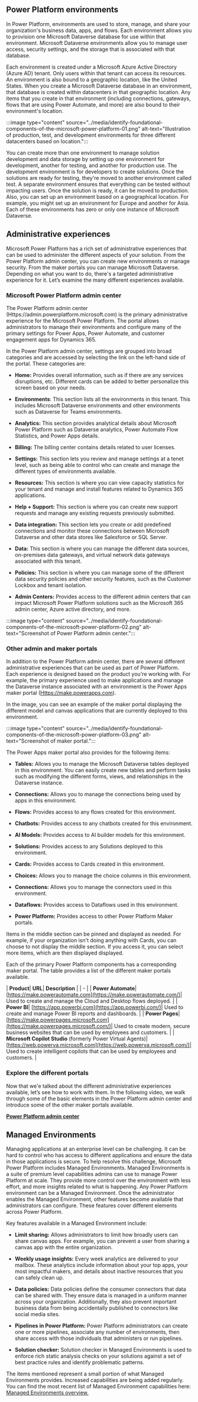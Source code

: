 
## Power Platform environments

In Power Platform, environments are used to store, manage, and share your organization's business data, apps, and flows. Each environment allows you to provision one Microsoft Dataverse database for use within that environment. Microsoft Dataverse environments allow you to manage user access, security settings, and the storage that is associated with that database.

Each environment is created under a Microsoft Azure Active Directory (Azure AD) tenant. Only users within that tenant can access its resources. An environment is also bound to a geographic location, like the United States. When you create a Microsoft Dataverse database in an environment, that database is created within datacenters in that geographic location. Any items that you create in that environment (including connections, gateways, flows that are using Power Automate, and more) are also bound to their environment's location. 

:::image type="content" source="../media/identify-foundational-components-of-the-microsoft-power-platform-01.png" alt-text="Illustration of production, test, and development environments for three different datacenters based on location.":::

You can create more than one environment to manage solution development and data storage by setting up one environment for development, another for testing, and another for production use. The development environment is for developers to create solutions. Once the solutions are ready for testing, they're moved to another environment called test. A separate environment ensures that everything can be tested without impacting users. Once the solution is ready, it can be moved to production. Also, you can set up an environment based on a geographical location. For example, you might set up an environment for Europe and another for Asia. Each of these environments has zero or only one instance of Microsoft Dataverse.

## Administrative experiences

Microsoft Power Platform has a rich set of administrative experiences that can be used to administer the different aspects of your solution. From the Power Platform admin center, you can create new environments or manage security. From the maker portals you can manage Microsoft Dataverse. Depending on what you want to do, there's a targeted administrative experience for it. Let’s examine the many different experiences available. 

### Microsoft Power Platform admin center

The Power Platform admin center (Https://admin.powerplatform.microsoft.com) is the primary administrative experience for the Microsoft Power Platform. The portal allows administrators to manage their environments and configure many of the primary settings for Power Apps, Power Automate, and customer engagement apps for Dynamics 365.

In the Power Platform admin center, settings are grouped into broad categories and are accessed by selecting the link on the left-hand side of the portal. These categories are:

- **Home:** Provides overall information, such as if there are any services disruptions, etc. Different cards can be added to better personalize this screen based on your needs. 

- **Environments**: This section lists all the environments in this tenant. This includes Microsoft Dataverse environments and other environments such as Dataverse for Teams environments. 

- **Analytics:** This section provides analytical details about Microsoft Power Platform such as Dataverse analytics, Power Automate Flow Statistics, and Power Apps details. 

- **Billing:** The billing center contains details related to user licenses. 

- **Settings:** This section lets you review and manage settings at a tenet level, such as being able to control who can create and manage the different types of environments available. 

- **Resources:** This section is where you can view capacity statistics for your tenant and manage and install features related to Dynamics 365 applications. 

- **Help + Support:** This section is where you can create new support requests and manage any existing requests previously submitted. 

- **Data integration:** This section lets you create or add predefined connections and monitor these connections between Microsoft Dataverse and other data stores like Salesforce or SQL Server.

- **Data:** This section is where you can manage the different data sources, on-premises data gateways, and virtual network data gateways associated with this tenant. 

- **Policies:** This section is where you can manage some of the different data security policies and other security features, such as the Customer Lockbox and tenant isolation. 

- **Admin Centers:** Provides access to the different admin centers that can impact Microsoft Power Platform solutions such as the Microsoft 365 admin center, Azure active directory, and more. 

:::image type="content" source="../media/identify-foundational-components-of-the-microsoft-power-platform-02.png" alt-text="Screenshot of Power Platform admin center.":::

### Other admin and maker portals

In addition to the Power Platform admin center, there are several different administrative experiences that can be used as part of Power Platform. Each experience is designed based on the product you're working with. For example, the primary experience used to make applications and manage the Dataverse instance associated with an environment is the Power Apps maker portal ([Https://make.powerapps.com](https://make.powerapps.com/)). 

In the image, you can see an example of the maker portal displaying the different model and canvas applications that are currently deployed to this environment. 

:::image type="content" source="../media/identify-foundational-components-of-the-microsoft-power-platform-03.png" alt-text="Screenshot of maker portal.":::

The Power Apps maker portal also provides for the following items: 

- **Tables:** Allows you to manage the Microsoft Dataverse tables deployed in this environment. You can easily create new tables and perform tasks such as modifying the different forms, views, and relationships in the Dataverse instance. 

- **Connections:** Allows you to manage the connections being used by apps in this environment. 

- **Flows:** Provides access to any flows created for this environment. 

- **Chatbots:** Provides access to any chatbots created for this environment.

- **AI Models:** Provides access to AI builder models for this environment.

- **Solutions:** Provides access to any Solutions deployed to this environment.

- **Cards:** Provides access to Cards created in this environment.

- **Choices:** Allows you to manage the choice columns in this environment. 

- **Connections:** Allows you to manage the connectors used in this environment.

- **Dataflows:** Provides access to Dataflows used in this environment.

- **Power Platform:** Provides access to other Power Platform Maker portals.

Items in the middle section can be pinned and displayed as needed. For example, if your organization isn't doing anything with Cards, you can choose to not display the middle section. If you access it, you can select more items, which are then displayed displayed. 

Each of the primary Power Platform components has a corresponding maker portal. The table provides a list of the different maker portals available.

| **Product**| **URL**| **Description** |
| - |
| **Power Automate**| [https://make.powerautomate.com](https://make.powerautomate.com/)| Used to create and manage the Cloud and Desktop flows deployed. |
| **Power BI**| [https://app.powerbi.com](https://app.powerbi.com/)| Used to create and manage Power BI reports and dashboards. |
| **Power Pages**| [https://make.powerpages.microsoft.com](https://make.powerpages.microsoft.com/)| Used to create modern, secure business websites that can be used by employees and customers. |
| **Microsoft Copilot Studio** (formerly Power Virtual Agents)|[https://web.powerva.microsoft.com](https://web.powerva.microsoft.com/)| Used to create intelligent copilots that can be used by employees and customers. |


### Explore the different portals

Now that we'e talked about the different administrative experiences available, let’s see how to work with them. In the following video, we walk through some of the basic elements in the Power Platform admin center and introduce some of the other maker portals available. 

[**Power Platform admin center**](https://www.microsoft.com/videoplayer/embed/RW10pPX)

## Managed Environments

Managing applications at an enterprise level can be challenging. It can be hard to control who has access to different applications and ensure the data in those applications is secure. To help resolve this challenge, Microsoft Power Platform includes Managed Environments. Managed Environments is a suite of premium level capabilities admins can use to manage Power Platform at scale. They provide more control over the environment with less effort, and more insights related to what is happening. Any Power Platform environment can be a Managed Environment. Once the administrator enables the Managed Environment, other features become available that administrators can configure. These features cover different elements across Power Platform. 

Key features available in a Managed Environment include: 

- **Limit sharing:** Allows administrators to limit how broadly users can share canvas apps. For example, you can prevent a user from sharing a canvas app with the entire organization. 

- **Weekly usage insights:** Every week analytics are delivered to your mailbox. These analytics include information about your top apps, your most impactful makers, and details about inactive resources that you can safely clean up. 

- **Data policies:** Data policies define the consumer connectors that data can be shared with. They ensure data is managed in a uniform manner across your organization. Additionally, they also prevent important business data from being accidentally published to connectors like social media sites. 

- **Pipelines in Power Platform:** Power Platform administrators can create one or more pipelines, associate any number of environments, then share access with those individuals that administers or run pipelines.

- **Solution checker:** Solution checker in Managed Environments is used to enforce rich static analysis checks on your solutions against a set of best practice rules and identify problematic patterns.

The items mentioned represent a small portion of what Managed Environments provides. Increased capabilities are being added regularly. You can find the most recent list of Managed Environment capabilities here: [Managed Environments overview. ](/power-platform/admin/managed-environment-overview) 
